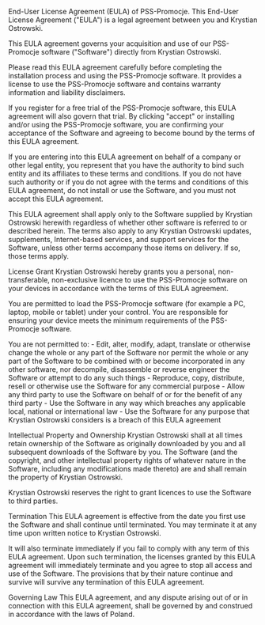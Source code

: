 End-User License Agreement (EULA) of PSS-Promocje.
This End-User License Agreement ("EULA") is a legal agreement between you and Krystian Ostrowski.

This EULA agreement governs your acquisition and use of our PSS-Promocje software ("Software") directly from Krystian Ostrowski.

Please read this EULA agreement carefully before completing the installation process and using the PSS-Promocje software. 
It provides a license to use the PSS-Promocje software and contains warranty information and liability disclaimers.

If you register for a free trial of the PSS-Promocje software, this EULA agreement will also govern that trial. 
By clicking "accept" or installing and/or using the PSS-Promocje software, you are confirming your acceptance of the Software 
and agreeing to become bound by the terms of this EULA agreement.

If you are entering into this EULA agreement on behalf of a company or other legal entity, you represent 
that you have the authority to bind such entity and its affiliates to these terms and conditions. 
If you do not have such authority or if you do not agree with the terms and conditions of this EULA agreement, 
do not install or use the Software, and you must not accept this EULA agreement.

This EULA agreement shall apply only to the Software supplied by Krystian Ostrowski herewith regardless of whether other software 
is referred to or described herein. The terms also apply to any Krystian Ostrowski updates, supplements, Internet-based services, 
and support services for the Software, unless other terms accompany those items on delivery. If so, those terms apply.

License Grant
Krystian Ostrowski hereby grants you a personal, non-transferable, non-exclusive licence to use the PSS-Promocje software 
on your devices in accordance with the terms of this EULA agreement.

You are permitted to load the PSS-Promocje software (for example a PC, laptop, mobile or tablet) under your control. 
You are responsible for ensuring your device meets the minimum requirements of the PSS-Promocje software.

You are not permitted to:
    - Edit, alter, modify, adapt, translate or otherwise change the whole or any part of the Software nor permit 
    the whole or any part of the Software to be combined with or become incorporated in any other software, 
    nor decompile, disassemble or reverse engineer the Software or attempt to do any such things
    - Reproduce, copy, distribute, resell or otherwise use the Software for any commercial purpose
    - Allow any third party to use the Software on behalf of or for the benefit of any third party
    - Use the Software in any way which breaches any applicable local, national or international law
    - Use the Software for any purpose that Krystian Ostrowski considers is a breach of this EULA agreement

Intellectual Property and Ownership
Krystian Ostrowski shall at all times retain ownership of the Software as originally downloaded by you and all subsequent downloads of 
the Software by you. The Software (and the copyright, and other intellectual property rights of whatever nature in the Software, 
including any modifications made thereto) are and shall remain the property of Krystian Ostrowski.

Krystian Ostrowski reserves the right to grant licences to use the Software to third parties.

Termination
This EULA agreement is effective from the date you first use the Software and shall continue until terminated. 
You may terminate it at any time upon written notice to Krystian Ostrowski.

It will also terminate immediately if you fail to comply with any term of this EULA agreement. 
Upon such termination, the licenses granted by this EULA agreement will immediately terminate and you agree to stop all access 
and use of the Software. The provisions that by their nature continue and survive will survive any termination of this EULA agreement.

Governing Law
This EULA agreement, and any dispute arising out of or in connection with this EULA agreement, shall be governed by and construed in 
accordance with the laws of Poland.